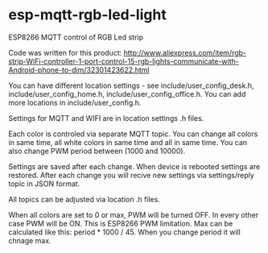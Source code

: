 # esp-mqtt-rgb-led-light
ESP8266 MQTT control of RGB Led strip

Code was written for this product: http://www.aliexpress.com/item/rgb-strip-WiFi-controller-1-port-control-15-rgb-lights-communicate-with-Android-phone-to-dim/32301423622.html

You can have different location settings - see include/user_config_desk.h, include/user_config_home.h, include/user_config_office.h. You can add more locations in include/user_config.h.

Settings for MQTT and WIFI are in location settings .h files.

Each color is controled via separate MQTT topic. You can change all colors in same time, all white colors in same time and all in same time. You can also change PWM period between (1000 and 10000).

Settings are saved after each change. When device is rebooted settings are restored. After each change you will recive new settings via settings/reply topic in JSON format.

All topics can be adjusted via location .h files.

When all colors are set to 0 or max, PWM will be turned OFF. In every other case PWM will be ON. This is ESP8266 PWM limitation. Max can be calculated like this: period * 1000 / 45. When you change period it will chnage max.
